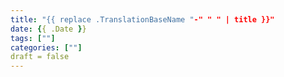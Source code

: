 ```yaml
---
title: "{{ replace .TranslationBaseName "-" " " | title }}"
date: {{ .Date }}
tags: [""]
categories: [""]
draft = false
---
```

